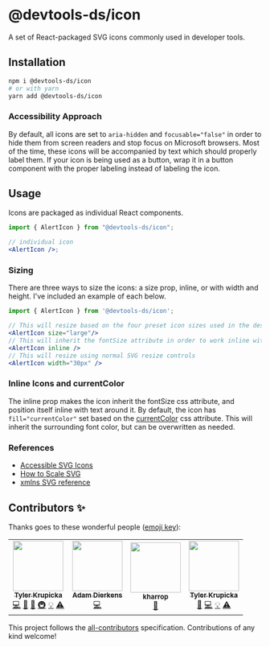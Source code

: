 # @devtools-ds/icon

A set of React-packaged SVG icons commonly used in developer tools.

## Installation

```sh
npm i @devtools-ds/icon
# or with yarn
yarn add @devtools-ds/icon
```

### Accessibility Approach

By default, all icons are set to `aria-hidden` and `focusable="false"` in order to hide them from screen readers and stop focus on Microsoft browsers. Most of the time, these icons will be accompanied by text which should properly label them. If your icon is being used as a button, wrap it in a button component with the proper labeling instead of labeling the icon.

## Usage

Icons are packaged as individual React components.

```jsx
import { AlertIcon } from "@devtools-ds/icon";

// individual icon
<AlertIcon />;
```

### Sizing

There are three ways to size the icons: a size prop, inline, or with width and height. I've included an example of each below.

```jsx
import { AlertIcon } from '@devtools-ds/icon';

// This will resize based on the four preset icon sizes used in the design system.
<AlertIcon size="large"/>
// This will inherit the fontSize attribute in order to work inline with text.
<AlertIcon inline />
// This will resize using normal SVG resize controls
<AlertIcon width="30px" />
```

### Inline Icons and currentColor

The inline prop makes the icon inherit the fontSize css attribute, and position itself inline with text around it. By default, the icon has `fill="currentColor"` set based on the [currentColor](https://css-tricks.com/currentcolor/) css attribute. This will inherit the surrounding font color, but can be overwritten as needed.

### References

- [Accessible SVG Icons](https://www.24a11y.com/2018/accessible-svg-icons-with-inline-sprites/)
- [How to Scale SVG](https://css-tricks.com/scale-svg/)
- [xmlns SVG reference](https://www.w3.org/TR/SVG2/struct.html#Namespace)

## Contributors ✨

Thanks goes to these wonderful people ([emoji key](https://allcontributors.org/docs/en/emoji-key)):

<!-- ALL-CONTRIBUTORS-LIST:START - Do not remove or modify this section -->
<!-- prettier-ignore-start -->
<!-- markdownlint-disable -->
<table>
  <tr>
    <td align="center"><a href="https://github.com/tylerkurpicka"><img src="https://avatars.githubusercontent.com/u/5761061?v=4?s=100" width="100px;" alt=""/><br /><sub><b>Tyler Krupicka</b></sub></a><br /><a href="https://github.com/design-systems/devtools-ds/commits?author=tylerkurpicka" title="Code">💻</a> <a href="https://github.com/design-systems/devtools-ds/commits?author=tylerkurpicka" title="Documentation">📖</a> <a href="#design-tylerkurpicka" title="Design">🎨</a> <a href="#infra-tylerkurpicka" title="Infrastructure (Hosting, Build-Tools, etc)">🚇</a> <a href="#example-tylerkurpicka" title="Examples">💡</a> <a href="https://github.com/design-systems/devtools-ds/commits?author=tylerkurpicka" title="Tests">⚠️</a></td>
    <td align="center"><a href="https://github.com/adierkens"><img src="https://avatars.githubusercontent.com/u/13004162?v=4?s=100" width="100px;" alt=""/><br /><sub><b>Adam Dierkens</b></sub></a><br /><a href="https://github.com/design-systems/devtools-ds/commits?author=adierkens" title="Code">💻</a></td>
    <td align="center"><a href="https://github.com/kharrop"><img src="https://github.com/avatars/u/16794??s=100" width="100px;" alt=""/><br /><sub><b>kharrop</b></sub></a><br /><a href="#design-kharrop" title="Design">🎨</a></td>
    <td align="center"><a href="http://tylerkrupicka.com/"><img src="https://avatars.githubusercontent.com/u/5761061?v=4?s=100" width="100px;" alt=""/><br /><sub><b>Tyler Krupicka</b></sub></a><br /><a href="https://github.com/design-systems/devtools-ds/commits?author=tylerkrupicka" title="Documentation">📖</a> <a href="https://github.com/design-systems/devtools-ds/commits?author=tylerkrupicka" title="Code">💻</a> <a href="#example-tylerkrupicka" title="Examples">💡</a> <a href="https://github.com/design-systems/devtools-ds/commits?author=tylerkrupicka" title="Tests">⚠️</a></td>
  </tr>
</table>

<!-- markdownlint-restore -->
<!-- prettier-ignore-end -->
<!-- ALL-CONTRIBUTORS-LIST:END -->

This project follows the [all-contributors](https://github.com/all-contributors/all-contributors) specification. Contributions of any kind welcome!
